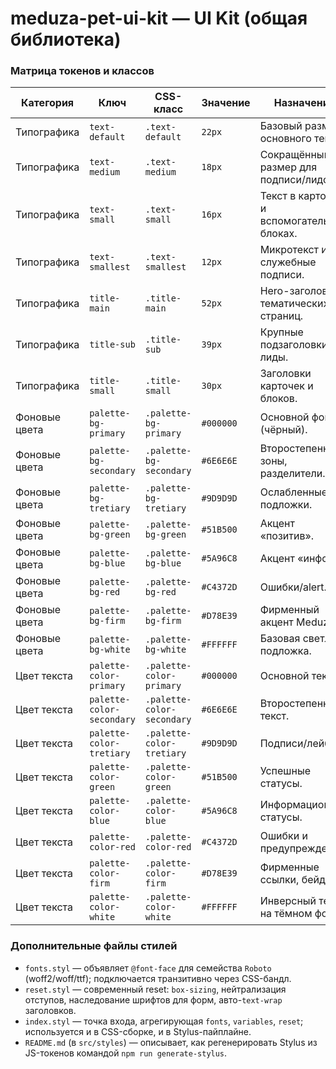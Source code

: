 # meduza-pet-ui-kit — UI Kit (общая библиотека)

### Матрица токенов и классов

| Категория     | Ключ                      | CSS-класс                  | Значение  | Назначение                                  |
| ------------- | ------------------------- | -------------------------- | --------- | ------------------------------------------- |
| Типографика   | `text-default`            | `.text-default`            | `22px`    | Базовый размер основного текста.            |
| Типографика   | `text-medium`             | `.text-medium`             | `18px`    | Сокращённый размер для подписи/лидов.       |
| Типографика   | `text-small`              | `.text-small`              | `16px`    | Текст в карточках и вспомогательных блоках. |
| Типографика   | `text-smallest`           | `.text-smallest`           | `12px`    | Микротекст и служебные подписи.             |
| Типографика   | `title-main`              | `.title-main`              | `52px`    | Hero-заголовок тематических страниц.        |
| Типографика   | `title-sub`               | `.title-sub`               | `39px`    | Крупные подзаголовки и лиды.                |
| Типографика   | `title-small`             | `.title-small`             | `30px`    | Заголовки карточек и блоков.                |
| Фоновые цвета | `palette-bg-primary`      | `.palette-bg-primary`      | `#000000` | Основной фон (чёрный).                      |
| Фоновые цвета | `palette-bg-secondary`    | `.palette-bg-secondary`    | `#6E6E6E` | Второстепенные зоны, разделители.           |
| Фоновые цвета | `palette-bg-tretiary`     | `.palette-bg-tretiary`     | `#9D9D9D` | Ослабленные подложки.                       |
| Фоновые цвета | `palette-bg-green`        | `.palette-bg-green`        | `#51B500` | Акцент «позитив».                           |
| Фоновые цвета | `palette-bg-blue`         | `.palette-bg-blue`         | `#5A96C8` | Акцент «инфо».                              |
| Фоновые цвета | `palette-bg-red`          | `.palette-bg-red`          | `#C4372D` | Ошибки/alert.                               |
| Фоновые цвета | `palette-bg-firm`         | `.palette-bg-firm`         | `#D78E39` | Фирменный акцент Meduza.                    |
| Фоновые цвета | `palette-bg-white`        | `.palette-bg-white`        | `#FFFFFF` | Базовая светлая подложка.                   |
| Цвет текста   | `palette-color-primary`   | `.palette-color-primary`   | `#000000` | Основной текст.                             |
| Цвет текста   | `palette-color-secondary` | `.palette-color-secondary` | `#6E6E6E` | Второстепенный текст.                       |
| Цвет текста   | `palette-color-tretiary`  | `.palette-color-tretiary`  | `#9D9D9D` | Подписи/лейблы.                             |
| Цвет текста   | `palette-color-green`     | `.palette-color-green`     | `#51B500` | Успешные статусы.                           |
| Цвет текста   | `palette-color-blue`      | `.palette-color-blue`      | `#5A96C8` | Информационные статусы.                     |
| Цвет текста   | `palette-color-red`       | `.palette-color-red`       | `#C4372D` | Ошибки и предупреждения.                    |
| Цвет текста   | `palette-color-firm`      | `.palette-color-firm`      | `#D78E39` | Фирменные ссылки, бейджи.                   |
| Цвет текста   | `palette-color-white`     | `.palette-color-white`     | `#FFFFFF` | Инверсный текст на тёмном фоне.             |

### Дополнительные файлы стилей

- `fonts.styl` — объявляет `@font-face` для семейства `Roboto` (woff2/woff/ttf); подключается транзитивно через CSS-бандл.
- `reset.styl` — современный reset: `box-sizing`, нейтрализация отступов, наследование шрифтов для форм, авто-`text-wrap` заголовков.
- `index.styl` — точка входа, агрегирующая `fonts`, `variables`, `reset`; используется и в CSS-сборке, и в Stylus-пайплайне.
- `README.md` (в `src/styles`) — описывает, как регенерировать Stylus из JS-токенов командой `npm run generate-stylus`.
